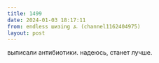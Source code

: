 ```yaml
---
title: 1499
date: 2024-01-03 18:17:11
from: endless шизing ⍼ (channel1162404975)
layout: post
---
```


выписали антибиотики. надеюсь, станет лучше.
